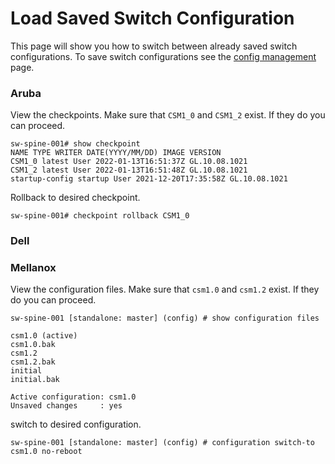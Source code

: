 # Load Saved Switch Configuration

This page will show you how to switch between already saved switch configurations.
To save switch configurations see the [config management](config_management.md) page.

### Aruba

View the checkpoints.  Make sure that `CSM1_0` and `CSM1_2` exist.  If they do you can proceed.
```
sw-spine-001# show checkpoint
NAME TYPE WRITER DATE(YYYY/MM/DD) IMAGE VERSION
CSM1_0 latest User 2022-01-13T16:51:37Z GL.10.08.1021
CSM1_2 latest User 2022-01-13T16:51:48Z GL.10.08.1021
startup-config startup User 2021-12-20T17:35:58Z GL.10.08.1021
```
Rollback to desired checkpoint.
```
sw-spine-001# checkpoint rollback CSM1_0
```

### Dell

### Mellanox

View the configuration files.  Make sure that `csm1.0` and `csm1.2` exist.  If they do you can proceed.
```
sw-spine-001 [standalone: master] (config) # show configuration files

csm1.0 (active)
csm1.0.bak
csm1.2
csm1.2.bak
initial
initial.bak

Active configuration: csm1.0
Unsaved changes     : yes
```
switch to desired configuration.
```
sw-spine-001 [standalone: master] (config) # configuration switch-to csm1.0 no-reboot
```